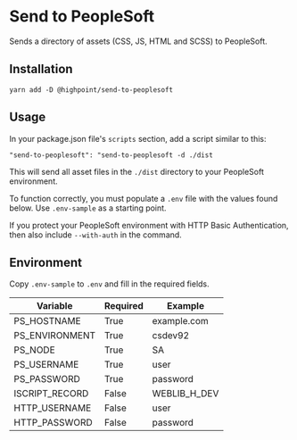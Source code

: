# Send to PeopleSoft

Sends a directory of assets (CSS, JS, HTML and SCSS) to PeopleSoft.

## Installation

`yarn add -D @highpoint/send-to-peoplesoft`

## Usage

In your package.json file's `scripts` section, add a script similar to this:

`"send-to-peoplesoft": "send-to-peoplesoft -d ./dist`

This will send all asset files in the `./dist` directory to your PeopleSoft
environment.

To function correctly, you must populate a `.env` file with the values found
below. Use `.env-sample` as a starting point.

If you protect your PeopleSoft environment with HTTP Basic Authentication,
then also include `--with-auth` in the command.

## Environment

Copy `.env-sample` to `.env` and fill in the required fields.

| Variable            | Required | Example                   |
| ------------------- | -------- | ------------------------- |
| PS_HOSTNAME         | True     | example.com               |
| PS_ENVIRONMENT      | True     | csdev92                   |
| PS_NODE             | True     | SA                        |
| PS_USERNAME         | True     | user                      |
| PS_PASSWORD         | True     | password                  |
| ISCRIPT_RECORD      | False    | WEBLIB_H_DEV              |
| HTTP_USERNAME       | False    | user                      |
| HTTP_PASSWORD       | False    | password                  |
